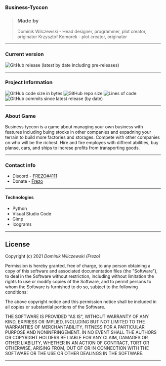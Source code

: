 ### Business-Tyccon

> ### Made by 
> Dominik Wilczewski - Head designer, programmer, plot creator, originator
> Krzysztof Komorek - plot creator, originator

---

### Current version

<img alt="GitHub release (latest by date including pre-releases)" src="https://img.shields.io/github/v/release/Frezo23/Business-Tyccon?include_prereleases&style=for-the-badge">

---

### Project Information

<img alt="GitHub code size in bytes" src="https://img.shields.io/github/languages/code-size/Frezo23/Business-Tyccon?style=for-the-badge"> <img alt="GitHub repo size" src="https://img.shields.io/github/repo-size/Frezo23/Business-Tyccon?style=for-the-badge"> <img alt="Lines of code" src="https://img.shields.io/tokei/lines/github/Frezo23/Business-Tyccon?style=for-the-badge">  <img alt="GitHub commits since latest release (by date)" src="https://img.shields.io/github/commits-since/Frezo23/Business-Tyccon/v0.1?style=for-the-badge">

---
### About Game

Business tyccon is a game about managing your own business with features including buing stocks in other companies and expadning your terrain to build more factories and storages. Compete with other companies on who will be the richest. Hire and fire employes with diffrent abilities, buy planse, cars, and ships to increse profits from transporting goods.

---

### Contact info

- Discord - [FREZO#4111](https://discord.gg/hsMpeuw5qe)
- Donate - [Frezo](https://tipply.pl/u/frezo)

---

#### Technologies

- Python
- Visual Studio Code
- Gimp
- Icograms

---

## License

Copyright (c) 2021 *Dominik Wilczewski (Frezo)*

Permission is hereby granted, free of charge, to any person obtaining a copy
of this software and associated documentation files (the "Software"), to deal
in the Software without restriction, including without limitation the rights
to use or modify
copies of the Software, and to permit persons to whom the Software is
furnished to do so, subject to the following conditions:

The above copyright notice and this permission notice shall be included in all
copies or substantial portions of the Software.

THE SOFTWARE IS PROVIDED "AS IS", WITHOUT WARRANTY OF ANY KIND, EXPRESS OR
IMPLIED, INCLUDING BUT NOT LIMITED TO THE WARRANTIES OF MERCHANTABILITY,
FITNESS FOR A PARTICULAR PURPOSE AND NONINFRINGEMENT. IN NO EVENT SHALL THE
AUTHORS OR COPYRIGHT HOLDERS BE LIABLE FOR ANY CLAIM, DAMAGES OR OTHER
LIABILITY, WHETHER IN AN ACTION OF CONTRACT, TORT OR OTHERWISE, ARISING FROM,
OUT OF OR IN CONNECTION WITH THE SOFTWARE OR THE USE OR OTHER DEALINGS IN THE
SOFTWARE.

---
